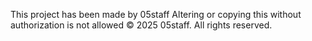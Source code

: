 This project has been made by 05staff
Altering or copying this without authorization is not allowed
© 2025 05staff. All rights reserved.

